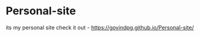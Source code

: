 # Personal-site
its my personal site
 check it out -
            https://govindpg.github.io/Personal-site/
